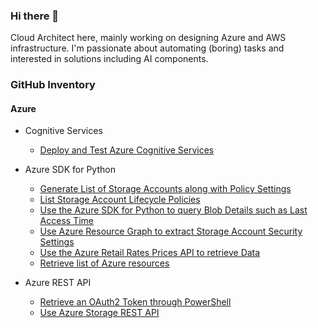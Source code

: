 ### Hi there 👋

<!--
**holgerjs/holgerjs** is a ✨ _special_ ✨ repository because its `README.md` (this file) appears on your GitHub profile.

Here are some ideas to get you started:

- 🔭 I’m currently working on ...
- 🌱 I’m currently learning ...
- 👯 I’m looking to collaborate on ...
- 🤔 I’m looking for help with ...
- 💬 Ask me about ...
- 📫 How to reach me: ...
- 😄 Pronouns: ...
- ⚡ Fun fact: ...
-->

Cloud Architect here, mainly working on designing Azure and AWS infrastructure. I'm passionate about automating (boring) tasks and interested in solutions including AI components. 

### GitHub Inventory

#### Azure

* Cognitive Services
  * [Deploy and Test Azure Cognitive Services](https://github.com/holgerjs/deploy-az-cognitive-services)

* Azure SDK for Python
  * [Generate List of Storage Accounts along with Policy Settings](https://github.com/holgerjs/az-sdk-py-samples/blob/main/py-list-storage-accounts-and-policy-settings.md)
  * [List Storage Account Lifecycle Policies](https://github.com/holgerjs/az-sdk-py-samples/blob/main/py-list-storage-account-lifecycle-policies.md)
  * [Use the Azure SDK for Python to query Blob Details such as Last Access Time](https://github.com/holgerjs/az-sdk-py-samples/blob/main/py-use-sdk-to-query-blob-details.md)
  * [Use Azure Resource Graph to extract Storage Account Security Settings](https://github.com/holgerjs/az-sdk-py-samples/blob/main/py-use-resource-graph-to-get-specific-storage-account-settings.md)
  * [Use the Azure Retail Rates Prices API to retrieve Data](https://github.com/holgerjs/az-sdk-py-samples/blob/main/py-get-azure-pricing-from-the-price-api.md)
  * [Retrieve list of Azure resources](https://github.com/holgerjs/snippets/blob/main/py-get-azure-resources.md)

* Azure REST API
  * [Retrieve an OAuth2 Token through PowerShell](https://github.com/holgerjs/az-rest-api-samples/blob/main/pwsh_get_oauth2_token.md)
  * [Use Azure Storage REST API](https://github.com/holgerjs/az-rest-api-samples/blob/main/use-azure-storage-rest-api.md)
  
